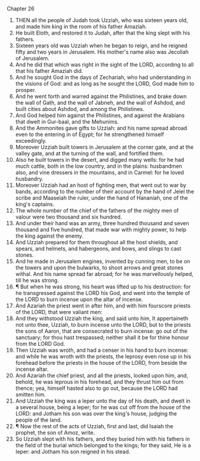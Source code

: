 

Chapter 26

1. THEN all the people of Judah took Uzziah, who was sixteen years old, and made him king in the room of his father Amaziah.
2. He built Eloth, and restored it to Judah, after that the king slept with his fathers.
3. Sixteen years old was Uzziah when he began to reign, and he reigned fifty and two years in Jerusalem.  His mother's name also was Jecoliah of Jerusalem.
4. And he did that which was right in the sight of the LORD, according to all that his father Amaziah did.
5. And he sought God in the days of Zechariah, who had understanding in the visions of God: and as long as he sought the LORD, God made him to prosper.
6. And he went forth and warred against the Philistines, and brake down the wall of Gath, and the wall of Jabneh, and the wall of Ashdod, and built cities about Ashdod, and among the Philistines.
7. And God helped him against the Philistines, and against the Arabians that dwelt in Gur-baal, and the Mehunims.
8. And the Ammonites gave gifts to Uzziah: and his name spread abroad even to the entering in of Egypt; for he strengthened himself exceedingly.
9. Moreover Uzziah built towers in Jerusalem at the corner gate, and at the valley gate, and at the turning of the wall, and fortified them.
10. Also he built towers in the desert, and digged many wells: for he had much cattle, both in the low country, and in the plains: husbandmen also, and vine dressers in the mountains, and in Carmel: for he loved husbandry.
11. Moreover Uzziah had an host of fighting men, that went out to war by bands, according to the number of their account by the hand of Jeiel the scribe and Maaseiah the ruler, under the hand of Hananiah, one of the king's captains.
12. The whole number of the chief of the fathers of the mighty men of valour were two thousand and six hundred.
13. And under their hand was an army, three hundred thousand and seven thousand and five hundred, that made war with mighty power, to help the king against the enemy.
14. And Uzziah prepared for them throughout all the host shields, and spears, and helmets, and habergeons, and bows, and slings to cast stones.
15. And he made in Jerusalem engines, invented by cunning men, to be on the towers and upon the bulwarks, to shoot arrows and great stones withal.  And his name spread far abroad; for he was marvellously helped, till he was strong.
16. ¶ But when he was strong, his heart was lifted up to his destruction: for he transgressed against the LORD his God, and went into the temple of the LORD to burn incense upon the altar of incense.
17. And Azariah the priest went in after him, and with him fourscore priests of the LORD, that were valiant men:
18. And they withstood Uzziah the king, and said unto him, It appertaineth not unto thee, Uzziah, to burn incense unto the LORD, but to the priests the sons of Aaron, that are consecrated to burn incense: go out of the sanctuary; for thou hast trespassed; neither shall it be for thine honour from the LORD God.
19. Then Uzziah was wroth, and had a censer in his hand to burn incense: and while he was wroth with the priests, the leprosy even rose up in his forehead before the priests in the house of the LORD, from beside the incense altar.
20. And Azariah the chief priest, and all the priests, looked upon him, and, behold, he was leprous in his forehead, and they thrust him out from thence; yea, himself hasted also to go out, because the LORD had smitten him.
21. And Uzziah the king was a leper unto the day of his death, and dwelt in a several house, being a leper; for he was cut off from the house of the LORD: and Jotham his son was over the king's house, judging the people of the land.
22. ¶ Now the rest of the acts of Uzziah, first and last, did Isaiah the prophet, the son of Amoz, write.
23. So Uzziah slept with his fathers, and they buried him with his fathers in the field of the burial which belonged to the kings; for they said, He is a leper: and Jotham his son reigned in his stead.
